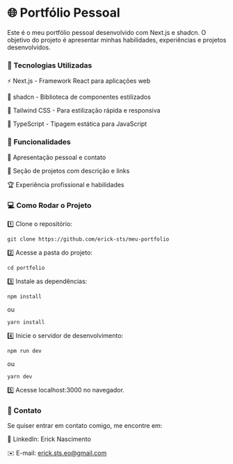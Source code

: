 # 🌐 Portfólio Pessoal

Este é o meu portfólio pessoal desenvolvido com Next.js e shadcn. O objetivo do projeto é apresentar minhas habilidades, experiências e projetos desenvolvidos.

### 🚀 Tecnologias Utilizadas

⚡ Next.js - Framework React para aplicações web

🎨 shadcn - Biblioteca de componentes estilizados

💨 Tailwind CSS - Para estilização rápida e responsiva

🔧 TypeScript - Tipagem estática para JavaScript

### 🎯 Funcionalidades

👤 Apresentação pessoal e contato

📂 Seção de projetos com descrição e links

🏆 Experiência profissional e habilidades

### 💻 Como Rodar o Projeto

1️⃣ Clone o repositório:

```git clone https://github.com/erick-sts/meu-portfolio```

2️⃣ Acesse a pasta do projeto:

```cd portfolio```

3️⃣ Instale as dependências:

```npm install```

ou

```yarn install```

4️⃣ Inicie o servidor de desenvolvimento:

```npm run dev```

ou

```yarn dev```

5️⃣ Acesse localhost:3000 no navegador.

### 📩 Contato

Se quiser entrar em contato comigo, me encontre em:

🔗 LinkedIn: Erick Nascimento

✉️ E-mail: erick.sts.eo@gmail.com
